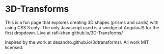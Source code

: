 # 3D-Transforms

This is a fun page that explores creating 3D shapes (prisms and cards) with using CSS 3 only. The only Javascript used is a smidge of AngularJS for the first dropdown. Live at rafi-khan.github.io/3D-Transforms/

Inspired by the work at desandro.github.io/3dtransforms/. All work MIT licensed. 
